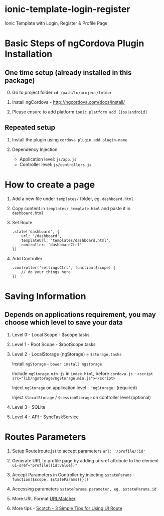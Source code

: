 # ionic-template-login-register
Ionic Template with Login, Register &amp; Profile Page

# Basic Steps of ngCordova Plugin Installation
	
## One time setup (already installed in this package)

0. Go to project folder `cd /path/to/project/folder`

1. Install ngCordova - http://ngcordova.com/docs/install/

2. Please ensure to add platform `ionic platform add [ios|android]`

## Repeated setup

1. Install the plugin using `cordova plugin add plugin-name`

2. Dependency Injection
	- Application level: `js/app.js`
	- Controller level: `js/controllers.js`

# How to create a page

1. Add a new file under `templates/` folder, eg. `dashboard.html`

2. Copy content in `templates/_template.html` and paste it in `dashboard.html`

3. Set Route

	```
	.state('dashboard', {
	    url: '/dashboard',
	    templateUrl: 'templates/dashboard.html',
	    controller: 'dashboardCtrl'
  	})
  	```

4. Add Controller

	```
	.controller('settingsCtrl', function($scope) {
		// do your things here
	})
	```

# Saving Information

## Depends on applications requirement, you may choose which level to save your data

1. Level 0 - Local Scope - $scope.tasks
	
2. Level 1 - Root Scope - $rootScope.tasks

3. Level 2 - LocalStorage (ngStorage) = `$storage.tasks`

	Install `ngStorage` -	`bower install ngstorage`

	Include `ngStorage.min.js` in `index.html`, before `cordova.js` - `<script src="lib/ngstorage/ngStorage.min.js"></script>`

	Inject `ngStorage` on application level - `'ngStorage'` (required)
	
	Inject `$localStorage` / `$sessionStorage` on controller level (optional)

4. Level 3 - SQLite

5. Level 4 - API - SyncTaskService

# Routes Parameters

1. Setup Route(route.js) to accept parameters `url: '/profile/:id'`

2. Generate URL to profile page by adding ui-sref attribute to the element `ui-sref="profile({id:value})"`

3. Accept Parameters in Controller by injecting `$stateParams` - `function($scope, $stateParams){}()`

4. Accessing parameters `$stateParams.parameter, eg. $stateParams.id`

5. More URL Format [URLMatcher](http://angular-ui.github.io/ui-router/site/#/api/ui.router.util.type:UrlMatcher)

6. More tips - [Scotch - 3 Simple Tips for Using UI Route](https://scotch.io/tutorials/3-simple-tips-for-using-ui-router)